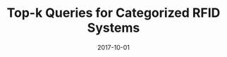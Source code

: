 ---
title: "Top-k Queries for Categorized RFID Systems"
authors:
- Xiulong Liu
- Keqiu Li
- Song Guo
- Alex X. Liu
- Peng Li
- Kun Wang
- Jie Wu

date: "2017-10-01"
doi: ""

# Publication type.
# 1 = Conference paper; 2 = Journal article;
# 3 = Preprint Paper; 4 = Report; 5 = Book; 6 = Book section;
# 7 = Thesis; 8 = Patent
publication_types: ["2"]

# Publication name and optional abbreviated publication name.
publication: "*IEEE/ACM Transactions on Networking*"
publication_short: "TNET (JCR-Q1)"

url_pdf: https://ieeexplore.ieee.org/abstract/document/8013108
# url_code: ''
# url_dataset: ''
# url_poster: ''
# url_project: ''
# url_slides: ''
# url_video: ''

---